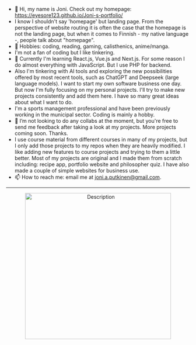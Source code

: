 - 👋 Hi, my name is Joni. Check out my homepage: https://eyesore123.github.io/Joni-s-portfolio/
- I know I shouldn't say 'homepage' but landing page. From the perspective of website routing it is often the case that the homepage is not the landing page, but when it comes to Finnish - my native language -, people talk about "homepage".
- 👀 Hobbies: coding, reading, gaming, calisthenics, anime/manga.
- I'm not a fan of coding but I like tinkering.
- 🌱 Currently I'm learning React.js, Vue.js and Next.js. For some reason I do almost everything with JavaScript. But I use PHP for backend.
- Also I'm tinkering with AI tools and exploring the new possibilities offered by most recent tools, such as ChatGPT and Deepseek (large language models).
  I want to start my own software business one day. But now I'm fully focusing on my personal projects. I'll try to make new projects consistently and add them here. I have so many great ideas about what I want to do.
- I'm a sports management professional and have been previously working in the municipal sector. Coding is mainly a hobby.
- 💞️ I’m not looking to do any collabs at the moment, but you're free to send me feedback after taking a look at my projects. More projects coming soon. Thanks.
- I use course material from different courses in many of my projects, but I only add those projects to my repos when they are heavily modified. I like adding new features to course projects and trying to them a little better. Most of my projects are original and I made them from scratch including: recipe app, portfolio website and philosopher quiz. I have also made a couple of simple websites for business use.
- 📫 How to reach me: email me at joni.a.putkinen@gmail.com.

----------------------------------------------------------------------


<div align="center">
<img src="https://github.com/user-attachments/assets/a3027eb1-70ec-4d4a-a2cd-e0ff1aed7af2" alt="Description" width="400" height="auto">
</div>


<!---
Eyesore123/Eyesore123 is a ✨ special ✨ repository because its `README.md` (this file) appears on your GitHub profile.
You can click the Preview link to take a look at your changes.
--->
